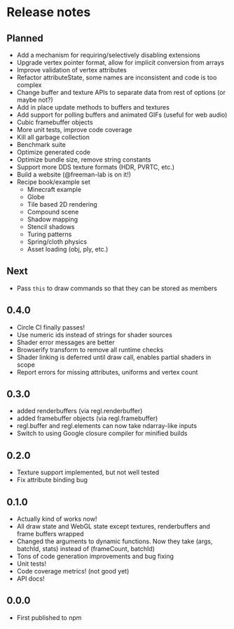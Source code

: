 # Release notes

## Planned

* Add a mechanism for requiring/selectively disabling extensions
* Upgrade vertex pointer format, allow for implicit conversion from arrays
* Improve validation of vertex attributes
* Refactor attributeState, some names are inconsistent and code is too complex
* Change buffer and texture APIs to separate data from rest of options (or maybe not?)
* Add in place update methods to buffers and textures
* Add support for polling buffers and animated GIFs (useful for web audio)
* Cubic framebuffer objects
* More unit tests, improve code coverage
* Kill all garbage collection
* Benchmark suite
* Optimize generated code
* Optimize bundle size, remove string constants
* Support more DDS texture formats (HDR, PVRTC, etc.)
* Build a website (@freeman-lab is on it!)
* Recipe book/example set
    + Minecraft example
    + Globe
    + Tile based 2D rendering
    + Compound scene
    + Shadow mapping
    + Stencil shadows
    + Turing patterns
    + Spring/cloth physics
    + Asset loading (obj, ply, etc.)

## Next

* Pass `this` to draw commands so that they can be stored as members

## 0.4.0

* Circle CI finally passes!
* Use numeric ids instead of strings for shader sources
* Shader error messages are better
* Browserify transform to remove all runtime checks
* Shader linking is deferred until draw call, enables partial shaders in scope
* Report errors for missing attributes, uniforms and vertex count

## 0.3.0

* added renderbuffers (via regl.renderbuffer)
* added framebuffer objects (via regl.framebuffer)
* regl.buffer and regl.elements can now take ndarray-like inputs
* Switch to using Google closure compiler for minified builds

## 0.2.0

* Texture support implemented, but not well tested
* Fix attribute binding bug

## 0.1.0

* Actually kind of works now!
* All draw state and WebGL state except textures, renderbuffers and frame buffers wrapped
* Changed the arguments to dynamic functions.  Now they take (args, batchId, stats) instead of (frameCount, batchId)
* Tons of code generation improvements and bug fixing
* Unit tests!
* Code coverage metrics! (not good yet)
* API docs!

## 0.0.0

* First published to npm
